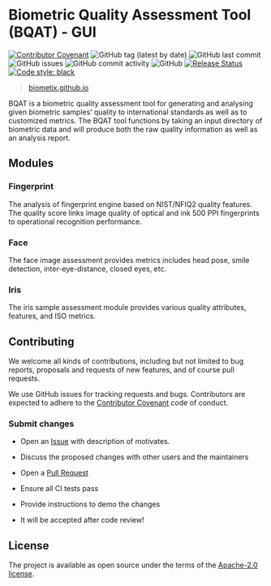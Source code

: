 Biometric Quality Assessment Tool (BQAT) - GUI
==============================================

[![Contributor Covenant](https://img.shields.io/badge/Contributor%20Covenant-2.1-4baaaa.svg)](code_of_conduct.md)
<img alt="GitHub tag (latest by date)" src="https://img.shields.io/github/v/tag/biometix/bqat-gui">
<img alt="GitHub last commit" src="https://img.shields.io/github/last-commit/biometix/bqat-gui">
<img alt="GitHub issues" src="https://img.shields.io/github/issues-raw/biometix/bqat-gui">
<img alt="GitHub commit activity" src="https://img.shields.io/github/commit-activity/m/biometix/bqat-gui">
<img alt="GitHub" src="https://img.shields.io/github/license/biometix/bqat-gui">
[![Release Status](https://github.com/Biometix/bqat-gui/actions/workflows/release.yml/badge.svg)](https://github.com/Biometix/bqat-gui/actions/workflows/release.yml)
[![Code style: black](https://img.shields.io/badge/code%20style-black-000000.svg)](https://github.com/psf/black)

> [biometix.github.io](https://biometix.github.io/)

BQAT is a biometric quality assessment tool for generating and analysing given biometric samples’ quality to international standards as well as to customized metrics. The BQAT tool functions by taking an input directory of biometric data and will produce both the raw quality information as well as an analysis report.

## __Modules__

### Fingerprint

The analysis of fingerprint engine based on NIST/NFIQ2 quality features. The quality score links image quality of optical and ink 500 PPI fingerprints to operational recognition performance.

### Face

The face image assessment provides metrics includes head pose, smile detection, inter-eye-distance, closed eyes, etc.

### Iris

The iris sample assessment module provides various quality attributes, features, and ISO metrics.

<!-- ### Speech:

The speech assessment provides various quality metrics, including naturalness, coloration, noisiness, etc. -->

## __Contributing__

We welcome all kinds of contributions, including but not limited to bug reports, proposals and requests of new features, and of course pull requests.

We use GitHub issues for tracking requests and bugs. Contributors are expected to adhere to the [Contributor Covenant](http://contributor-covenant.org) code of conduct.

### Submit changes

- Open an [Issue](https://github.com/Biometix/bqat-gui/issues) with description of motivates.

- Discuss the proposed changes with other users and the maintainers

- Open a [Pull Request](https://github.com/Biometix/bqat-gui/pulls)

- Ensure all CI tests pass

- Provide instructions to demo the changes

- It will be accepted after code review!

## __License__

The project is available as open source under the terms of the [Apache-2.0 license](https://www.apache.org/licenses/LICENSE-2.0.html).
